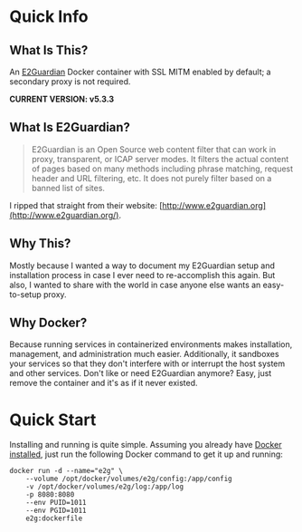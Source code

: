 # Quick Info
## What Is This?
An [E2Guardian](https://github.com/e2guardian/e2guardian) Docker container with SSL MITM enabled by default; a secondary proxy is not required.

**CURRENT VERSION:  v5.3.3**

## What Is E2Guardian?

> E2Guardian is an Open Source web content filter that can work in proxy, transparent, or ICAP server modes.  It filters the actual content of pages based on many methods including phrase matching, request header and URL filtering, etc.  It does not purely filter based on a banned list of sites.

I ripped that straight from their website: [http://www.e2guardian.org](http://www.e2guardian.org/).

## Why This?

Mostly because I wanted a way to document my E2Guardian setup and installation process in case I ever need to re-accomplish this again.  But also, I wanted to share with the world in case anyone else wants an easy-to-setup proxy.

## Why Docker?

Because running services in containerized environments makes installation, management, and administration much easier.  Additionally, it sandboxes your services so that they don't interfere with or interrupt the host system and other services.  Don't like or need E2Guardian anymore?  Easy, just remove the container and it's as if it never existed.

# Quick Start
Installing and running is quite simple.  Assuming you already have [Docker installed](https://docs.docker.com/v17.09/engine/installation/), just run the following Docker command to get it up and running:

    docker run -d --name="e2g" \
        --volume /opt/docker/volumes/e2g/config:/app/config
        -v /opt/docker/volumes/e2g/log:/app/log
        -p 8080:8080
        --env PUID=1011
        --env PGID=1011
        e2g:dockerfile

<!--stackedit_data:
eyJoaXN0b3J5IjpbMTk4OTcyMjU0M119
-->